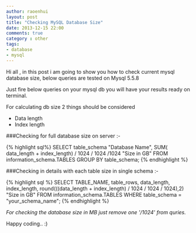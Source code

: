 ```yaml
---
author: raoenhui
layout: post
title: "Checking MySQL Database Size"
date: 2013-12-15 22:00
comments: true
category : other
tags:
- database
- mysql
---
```


Hi all , in this post i am going to show you how to check current mysql database size, below queries are tested on Mysql 5.5.8

Just fire below queries on your mysql db you will have your results ready on terminal.

For calculating db size 2 things should be considered

+ Data length
+ Index length

###Checking for full database size on server :-

{% highlight sql%} 
SELECT table_schema "Database Name", SUM( data_length + index_length)
 / 1024 / 1024 /1024 "Size in GB" FROM information_schema.TABLES
 GROUP BY table_schema;
{% endhighlight %}

###Checking in details with each table size in single schema :-

{% highlight sql %}
SELECT TABLE_NAME, table_rows, data_length, index_length, 
round(((data_length + index_length) / 1024 / 1024 / 1024),2) "Size in GB"
FROM information_schema.TABLES WHERE table_schema = "your_schema_name";
{% endhighlight %}

_For checking the database size in MB just remove one '/1024' from quries._

Happy coding.. :)
